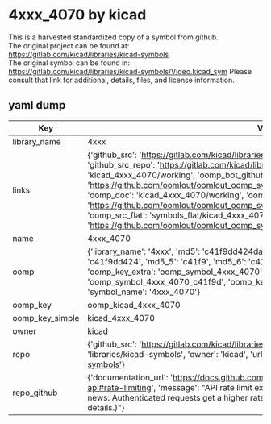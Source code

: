# 4xxx_4070 by kicad  
This is a harvested standardized copy of a symbol from github.  
The original project can be found at:  
https://gitlab.com/kicad/libraries/kicad-symbols  
The original symbol can be found in:
https://gitlab.com/kicad/libraries/kicad-symbols/Video.kicad_sym
Please consult that link for additional, details, files, and license information.  
## yaml dump  
| Key | Value |  
| --- | --- |  
| library_name | 4xxx |  
| links | {'github_src': 'https://gitlab.com/kicad/libraries/kicad-symbols/Video.kicad_sym', 'github_src_repo': 'https://gitlab.com/kicad/libraries/kicad-symbols', 'oomp_bot': 'kicad_4xxx_4070/working', 'oomp_bot_github': 'https://github.com/oomlout/oomlout_oomp_symbol_bot/tree/main/kicad_4xxx_4070/working', 'oomp_doc': 'kicad_4xxx_4070/working', 'oomp_doc_github': 'https://github.com/oomlout/oomlout_oomp_symbol_doc/tree/main/kicad_4xxx_4070/working', 'oomp_src_flat': 'symbols_flat/kicad_4xxx_4070/working', 'oomp_src_flat_github': 'https://github.com/oomlout/oomlout_oomp_symbol_src/tree/main/kicad_4xxx_4070/working'} |  
| name | 4xxx_4070 |  
| oomp | {'library_name': '4xxx', 'md5': 'c41f9dd424da1b860eb091f9c6c81fa0', 'md5_10': 'c41f9dd424', 'md5_5': 'c41f9', 'md5_6': 'c41f9d', 'oomp_key': 'oomp_4xxx_4070', 'oomp_key_extra': 'oomp_symbol_4xxx_4070', 'oomp_key_full': 'oomp_symbol_4xxx_4070_c41f9d', 'oomp_key_simple': '4xxx_4070', 'owner_name': 'kicad', 'symbol_name': '4xxx_4070'} |  
| oomp_key | oomp_kicad_4xxx_4070 |  
| oomp_key_simple | kicad_4xxx_4070 |  
| owner | kicad |  
| repo | {'github_src': 'https://gitlab.com/kicad/libraries/kicad-symbols/Video.kicad_sym', 'name': 'libraries/kicad-symbols', 'owner': 'kicad', 'url': 'https://gitlab.com/kicad/libraries/kicad-symbols'} |  
| repo_github | {'documentation_url': 'https://docs.github.com/rest/overview/resources-in-the-rest-api#rate-limiting', 'message': "API rate limit exceeded for 84.66.173.59. (But here's the good news: Authenticated requests get a higher rate limit. Check out the documentation for more details.)"} |  

